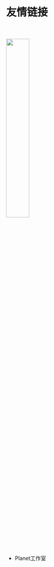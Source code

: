 # 友情链接
<br>
<br>
<a href = "http://www.mcmap.top">
  <img src=/imgs/planet.jpg width=35% />
</a>

- Planet工作室
